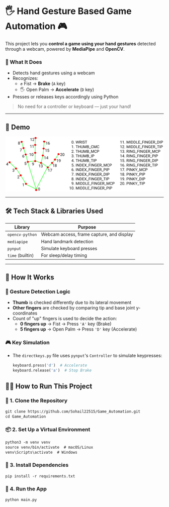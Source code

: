 # 🖐️ Hand Gesture Based Game Automation 🎮

This project lets you **control a game using your hand gestures** detected through a webcam, powered by **MediaPipe** and **OpenCV**.

### 🚀 What It Does
- Detects hand gestures using a webcam
- Recognizes:
  - ✊ Fist → **Brake** (`A` key)
  - 🖐️ Open Palm → **Accelerate** (`D` key)
- Presses or releases keys accordingly using Python

> No need for a controller or keyboard — just your hand!

---

## 📸 Demo

![Demo](hand_landmarks.png)

---

## 🛠️ Tech Stack & Libraries Used

| Library       | Purpose                                    |
|---------------|---------------------------------------------|
| `opencv-python` | Webcam access, frame capture, and display |
| `mediapipe`   | Hand landmark detection                    |
| `pynput`      | Simulate keyboard presses                  |
| `time` (builtin) | For sleep/delay timing                 |

---

## 🧠 How It Works

### 👋 Gesture Detection Logic
- **Thumb** is checked differently due to its lateral movement
- **Other fingers** are checked by comparing tip and base joint y-coordinates
- Count of "up" fingers is used to decide the action:
  - **0 fingers up** → Fist → Press `'A'` key (Brake)
  - **5 fingers up** → Open Palm → Press `'D'` key (Accelerate)

### 🎮 Key Simulation
- The `directkeys.py` file uses `pynput`'s `Controller` to simulate keypresses:
  ```python
  keyboard.press('d')  # Accelerate
  keyboard.release('a')  # Stop Brake

## 🧑‍💻 How to Run This Project

### 🐍 1. Clone the Repository
```
git clone https://github.com/Sohail22515/Game_Automation.git
cd Game_Automation
```

### 📦 2. Set Up a Virtual Environment
```
python3 -m venv venv
source venv/bin/activate  # macOS/Linux
venv\Scripts\activate  # Windows
```

### 📜 3. Install Dependencies
```
pip install -r requirements.txt
```
### 🏁 4. Run the App
```
python main.py
```

